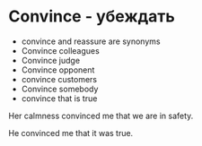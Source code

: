 # Convince - убеждать

- convince and reassure are synonyms
- Convince colleagues
- Convince judge
- Convince opponent
- convince customers
- Convince somebody
- convince that is true

Her calmness convinced me that we are in safety.

He convinced me that it was true.
